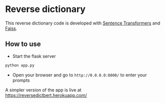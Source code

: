 # Reverse dictionary

This reverse dictionary code is developed with [Sentence Transformers](https://github.com/UKPLab/sentence-transformers) and [Faiss](https://github.com/facebookresearch/faiss).

## How to use

- Start the flask server
``` bash
python app.py
```

- Open your browser and go to `http://0.0.0.0:8000/` to enter your prompts




A simpler version of the app is live at https://reversedictbert.herokuapp.com/
